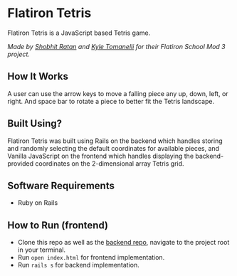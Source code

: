 # Flatiron Tetris

Flatiron Tetris is a JavaScript based Tetris game.

_Made by [Shobhit Ratan](https://github.com/ShobhitRatan) and [Kyle Tomanelli](https://github.com/ktomanelli) for their Flatiron School Mod 3 project._

## How It Works

A user can use the arrow keys to move a falling piece any up, down, left, or right. And space bar to rotate a piece to better fit the Tetris landscape.

## Built Using?

Flatiron Tetris was built using Rails on the backend which handles storing and randomly selecting the default coordinates for available pieces, and Vanilla JavaScript on the frontend which handles displaying the backend-provided coordinates on the 2-dimensional array Tetris grid.

## Software Requirements

- Ruby on Rails

## How to Run (frontend)

- Clone this repo as well as the [backend repo](https://github.com/ShobhitRatan/mod3-project), navigate to the project root in your terminal.
- Run `open index.html` for frontend implementation.
- Run `rails s` for backend implementation.

